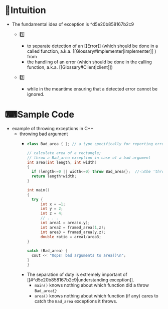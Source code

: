 # 🧠Intuition
- The fundamental idea of exception is ^d5e20b858167b2c9
    - 1️⃣
        - to separate detection of an [[Error]] (which should be done in a called function, a.k.a. [[Glossary#Implementer|implementer]] ) from
        - the handling of an error (which should be done in the calling function, a.k.a. [[Glossary#Client|client]])
        
    - 2️⃣
        - while in the meantime ensuring that a detected error cannot be ignored.
        
# ⌨Sample Code
- example of throwing exceptions in C++
    - throwing bad argument
        - ``` c++
          class Bad_area { }; // a type specifically for reporting errors from area()
          
          // calculate area of a rectangle;
          // throw a Bad_area exception in case of a bad argument
          int area(int length, int width)
          {
            if (length<=0 || width<=0) throw Bad_area{};  //👈the 'throw' is to hope that some `catch` will provide an appropriate response
            return length*width;
          }
          
          int main()
          {
            try {
                int x = –1;
                int y = 2;
                int z = 4;
                // . . .
                int area1 = area(x,y);
                int area2 = framed_area(1,z);
                int area3 = framed_area(y,z);
                double ratio = area1/area3;
          }
            
          catch (Bad_area) {
          	cout << "Oops! bad arguments to area()\n";
          }
          }
          
          ```
        - The separation of duty is extremely important of [[#^d5e20b858167b2c9|understanding exception]].
            - `main()` knows nothing about which function did a throw `Bad_area{}`
            - `area()` knows nothing about which function (if any) cares to catch the `Bad_area` exceptions it throws.
            